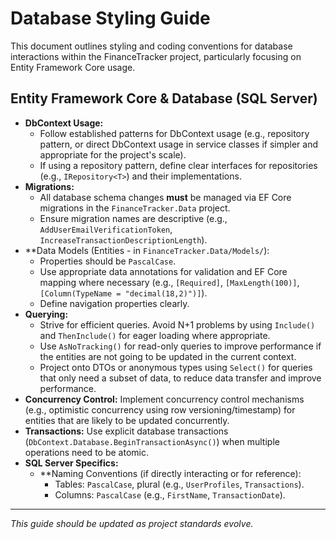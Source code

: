 # Database Styling Guide

This document outlines styling and coding conventions for database interactions within the FinanceTracker project, particularly focusing on Entity Framework Core usage.

## Entity Framework Core & Database (SQL Server)

- **DbContext Usage:**
  - Follow established patterns for DbContext usage (e.g., repository pattern, or direct DbContext usage in service classes if simpler and appropriate for the project's scale).
  - If using a repository pattern, define clear interfaces for repositories (e.g., `IRepository<T>`) and their implementations.
- **Migrations:**
  - All database schema changes **must** be managed via EF Core migrations in the `FinanceTracker.Data` project.
  - Ensure migration names are descriptive (e.g., `AddUserEmailVerificationToken`, `IncreaseTransactionDescriptionLength`).
- \*\*Data Models (Entities - in `FinanceTracker.Data/Models/`):
  - Properties should be `PascalCase`.
  - Use appropriate data annotations for validation and EF Core mapping where necessary (e.g., `[Required]`, `[MaxLength(100)]`, `[Column(TypeName = "decimal(18,2)")]`).
  - Define navigation properties clearly.
- **Querying:**
  - Strive for efficient queries. Avoid N+1 problems by using `Include()` and `ThenInclude()` for eager loading where appropriate.
  - Use `AsNoTracking()` for read-only queries to improve performance if the entities are not going to be updated in the current context.
  - Project onto DTOs or anonymous types using `Select()` for queries that only need a subset of data, to reduce data transfer and improve performance.
- **Concurrency Control:** Implement concurrency control mechanisms (e.g., optimistic concurrency using row versioning/timestamp) for entities that are likely to be updated concurrently.
- **Transactions:** Use explicit database transactions (`DbContext.Database.BeginTransactionAsync()`) when multiple operations need to be atomic.
- **SQL Server Specifics:**
  - \*\*Naming Conventions (if directly interacting or for reference):
    - Tables: `PascalCase`, plural (e.g., `UserProfiles`, `Transactions`).
    - Columns: `PascalCase` (e.g., `FirstName`, `TransactionDate`).

---

_This guide should be updated as project standards evolve._
